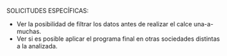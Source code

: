 SOLICITUDES ESPECÍFICAS:

- Ver la posibilidad de filtrar los datos antes de realizar el calce una-a-muchas.
- Ver si es posible aplicar el programa final en otras sociedades distintas a la
  analizada.